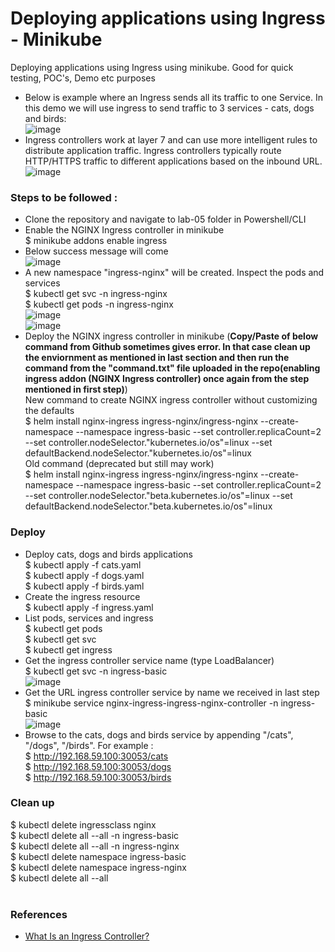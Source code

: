 # Deploying applications using Ingress - Minikube <br/>
Deploying applications using Ingress using minikube. Good for quick testing, POC's, Demo etc purposes <br/>
* Below is example where an Ingress sends all its traffic to one Service. In this demo we will use ingress to send traffic to 3 services - cats, dogs and birds:<br/>
  ![image](https://user-images.githubusercontent.com/92582005/202117909-defb991d-8f12-49e5-ad9b-91f3f169399c.png) <br/>
* Ingress controllers work at layer 7 and can use more intelligent rules to distribute application traffic. Ingress controllers typically route HTTP/HTTPS traffic to different applications based on the inbound URL.<br/>
    ![image](https://user-images.githubusercontent.com/92582005/203915170-8a64780b-2c6f-4a50-b91c-c6e04fcd1e05.png)<br/>
### Steps to be followed : <br/>
* Clone the repository and navigate to lab-05 folder in Powershell/CLI <br/>
* Enable the NGINX Ingress controller in minikube <br/>
  $ minikube addons enable ingress <br/>
* Below success message will come <br/>
  ![image](https://user-images.githubusercontent.com/92582005/201918233-c7415fb3-91fe-4a40-8387-c6c2411231e1.png) <br/>
* A new namespace "ingress-nginx" will be created. Inspect the pods and services <br/>
  $ kubectl get svc -n ingress-nginx <br/>
  $ kubectl get pods -n ingress-nginx <br/>
  ![image](https://user-images.githubusercontent.com/92582005/201918899-73275eb7-761c-45c1-8488-96fbb62778dd.png) <br/> 
  ![image](https://user-images.githubusercontent.com/92582005/201918986-f9bf31f3-7509-46ae-8bd2-7dd830b5a351.png) <br/>
* Deploy the NGINX ingress controller in minikube (**Copy/Paste of below command from Github sometimes gives error. In that case clean up the enviornment as mentioned in last section and then run the command from the "command.txt" file uploaded in the repo(enabling ingress addon (NGINX Ingress controller) once again from the step mentioned in first step)**) <br/>
 New command to create NGINX ingress controller without customizing the defaults<br/>
 $ helm install nginx-ingress ingress-nginx/ingress-nginx --create-namespace --namespace ingress-basic --set controller.replicaCount=2 --set controller.nodeSelector."kubernetes\.io/os"=linux --set defaultBackend.nodeSelector."kubernetes\.io/os"=linux <br/>
 Old command (deprecated but still may work) <br/>
 $ helm install nginx-ingress ingress-nginx/ingress-nginx --create-namespace --namespace ingress-basic --set controller.replicaCount=2 --set controller.nodeSelector."beta.kubernetes.io/os"=linux --set defaultBackend.nodeSelector."beta.kubernetes.io/os"=linux <br/>
### Deploy  <br/>
* Deploy cats, dogs and birds applications <br/>
  $ kubectl apply -f cats.yaml <br/>
  $ kubectl apply -f dogs.yaml <br/>
  $ kubectl apply -f birds.yaml <br/>
* Create the ingress resource <br/>
  $ kubectl apply -f ingress.yaml <br/>
* List pods, services and ingress <br/>
  $ kubectl get pods <br/>
  $ kubectl get svc <br/>
  $ kubectl get ingress <br/>
* Get the ingress controller service name (type LoadBalancer) <br/>
  $ kubectl get svc -n ingress-basic <br/>
  ![image](https://user-images.githubusercontent.com/92582005/201920523-17d7702e-745b-43e3-bf4a-4db081c8f703.png) <br/>
* Get the URL ingress controller service by name we received in last step <br/>
  $ minikube service nginx-ingress-ingress-nginx-controller -n ingress-basic <br/>
  ![image](https://user-images.githubusercontent.com/92582005/201921310-66a51e64-4a4e-417a-aa81-b711043e6144.png) <br/>
* Browse to the cats, dogs and birds service by appending "/cats", "/dogs", "/birds". For example : <br/>
  $ http://192.168.59.100:30053/cats <br/>
  $ http://192.168.59.100:30053/dogs <br/>
  $ http://192.168.59.100:30053/birds <br/>
### Clean up <br/>
  $ kubectl delete ingressclass nginx <br/>
  $ kubectl delete all --all -n ingress-basic <br/>
  $ kubectl delete all --all -n ingress-nginx <br/>
  $ kubectl delete namespace ingress-basic <br/>
  $ kubectl delete namespace ingress-nginx <br/>
  $ kubectl delete all --all <br/><br/>
### References
* [What Is an Ingress Controller?](https://www.nginx.com/resources/glossary/kubernetes-ingress-controller/)</br>
 
  
